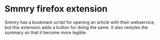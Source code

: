 # Smmry firefox extension

Smmry has a bookmark script for opening an article with their webservice, but this extension adds a button for doing the same. It also restyles the summary so that it become more legible.
